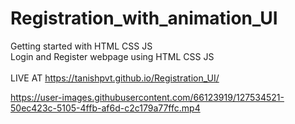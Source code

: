 # Registration_with_animation_UI
Getting started with HTML CSS JS<BR>
Login and Register webpage using HTML CSS JS <BR><BR>
LIVE AT https://tanishpvt.github.io/Registration_UI/

https://user-images.githubusercontent.com/66123919/127534521-50ec423c-5105-4ffb-af6d-c2c179a77ffc.mp4


